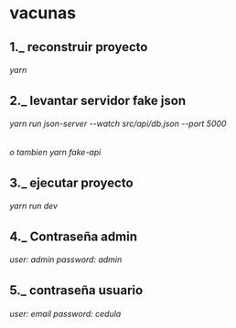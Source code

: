 # vacunas

## 1.\_ reconstruir proyecto

###### yarn

## 2.\_ levantar servidor fake json

###### yarn run json-server --watch src/api/db.json --port 5000

###### o tambien yarn fake-api

## 3.\_ ejecutar proyecto

###### yarn run dev

## 4.\_ Contraseña admin

###### user: admin password: admin

## 5.\_ contraseña usuario

###### user: email password: cedula

